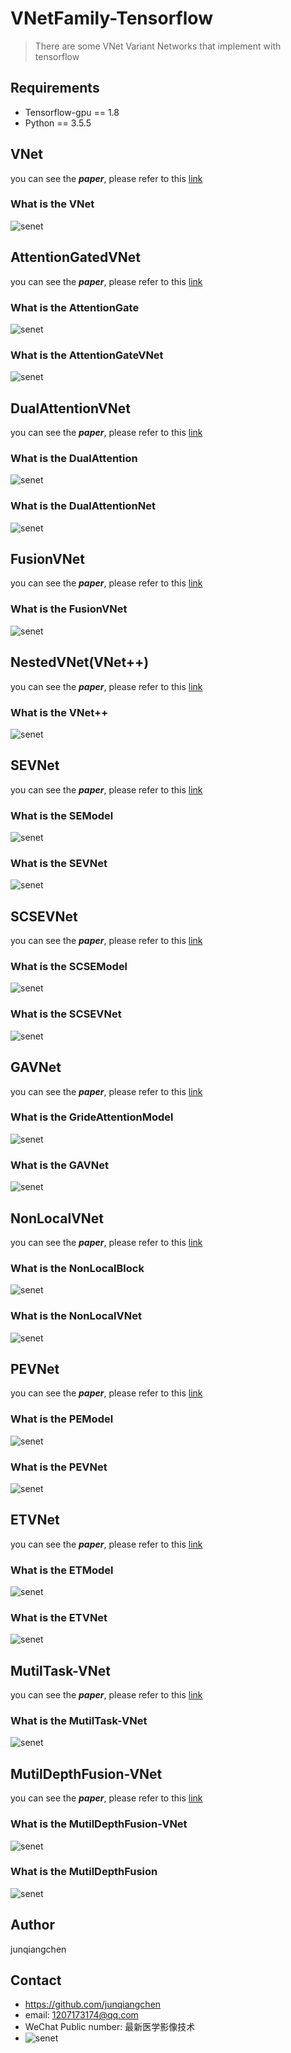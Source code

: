 # VNetFamily-Tensorflow
> There are some VNet Variant Networks that implement with tensorflow

## Requirements
* Tensorflow-gpu == 1.8
* Python == 3.5.5

## VNet
you can see the ***paper***, please refer to this [link](http://campar.in.tum.de/pub/milletari2016Vnet/milletari2016Vnet.pdf)
### What is the VNet
![senet](./assests/3dVNet.png)

## AttentionGatedVNet
you can see the ***paper***, please refer to this [link](https://openreview.net/pdf?id=BJtn7-3sM)
### What is the AttentionGate
![senet](./assests/AGModel.PNG)
### What is the AttentionGateVNet
![senet](./assests/AGVnet.PNG)

## DualAttentionVNet
you can see the ***paper***, please refer to this [link](https://arxiv.org/abs/1809.02983)
### What is the DualAttention
![senet](./assests/dual_attention_model.PNG)
### What is the DualAttentionNet
![senet](./assests/dual_attention_net.PNG)

## FusionVNet
you can see the ***paper***, please refer to this [link](https://hal-univ-bourgogne.archives-ouvertes.fr/hal-02060222/document)
### What is the FusionVNet
![senet](./assests/FusionVnet.bmp)

## NestedVNet(VNet++)
you can see the ***paper***, please refer to this [link](https://arxiv.org/abs/1807.10165)
### What is the VNet++
![senet](./assests/Vnet++.PNG)

## SEVNet
you can see the ***paper***, please refer to this [link](https://arxiv.org/abs/1709.01507)
### What is the SEModel
![senet](./assests/SEModel.png)
### What is the SEVNet
![senet](./assests/SEVNet.png)

## SCSEVNet
you can see the ***paper***, please refer to this [link](https://arxiv.org/abs/1803.02579)
### What is the SCSEModel
![senet](./assests/scSE.PNG)
### What is the SCSEVNet
![senet](./assests/scSEVnet.png)

## GAVNet
you can see the ***paper***, please refer to this [link](https://arxiv.org/abs/1907.12930)
### What is the GrideAttentionModel
![senet](./assests/GrideAttention.png)
### What is the GAVNet
![senet](./assests/GAVnet.png)

## NonLocalVNet
you can see the ***paper***, please refer to this [link](http://openaccess.thecvf.com/content_cvpr_2018/papers/Wang_Non-Local_Neural_Networks_CVPR_2018_paper.pdf)
### What is the NonLocalBlock
![senet](./assests/NonLocal.PNG)
### What is the NonLocalVNet
![senet](./assests/NonLocalVnet.PNG)

## PEVNet
you can see the ***paper***, please refer to this [link](https://arxiv.org/abs/1906.04649)
### What is the PEModel
![senet](./assests/PEmodel.png)
### What is the PEVNet
![senet](./assests/PEVnet.png)

## ETVNet
you can see the ***paper***, please refer to this [link](https://arxiv.org/abs/1907.10936)
### What is the ETModel
![senet](./assests/ETModule.PNG)
### What is the ETVNet
![senet](./assests/ETVNet.PNG)

## MutilTask-VNet
you can see the ***paper***, please refer to this [link](https://arxiv.org/abs/1902.04099)
### What is the MutilTask-VNet
![senet](./assests/mutil-task-Vnet.bmp)

## MutilDepthFusion-VNet
you can see the ***paper***, please refer to this [link](https://www.researchgate.net/publication/331145628_Multi-Depth_Fusion_Network_for_Whole-Heart_CT_Image_Segmentation)
### What is the MutilDepthFusion-VNet
![senet](./assests/mutil_depthfusion.bmp)
### What is the MutilDepthFusion
![senet](./assests/mutil_depth_deepVNet.bmp)

## Author
junqiangchen

## Contact
* https://github.com/junqiangchen
* email: 1207173174@qq.com
* WeChat Public number: 最新医学影像技术
* ![senet](./assests/wetchatnumber.jpg)
